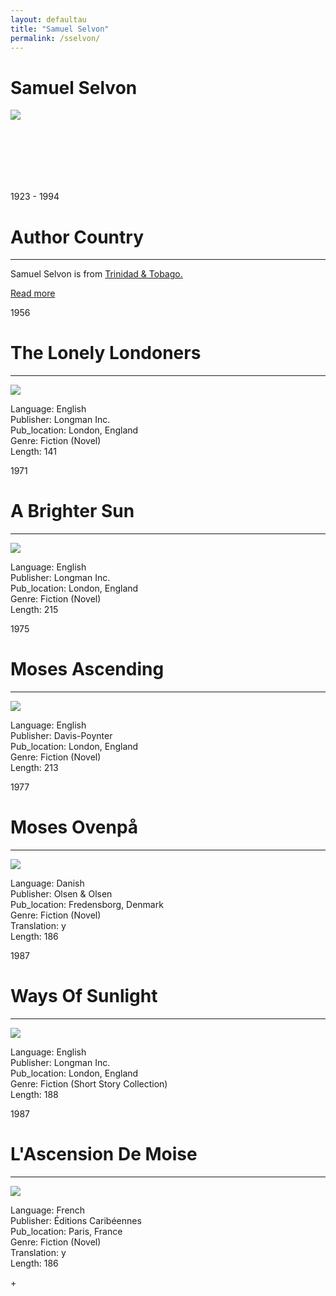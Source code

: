 ```yaml
---
layout: defaultau
title: "Samuel Selvon"
permalink: /sselvon/
---
```

<!-- partial:index.partial.html -->
<div class="content">
    <h1>Samuel Selvon</h1>
    <div class="quote">
        <div><img src="https://images.gr-assets.com/authors/1401975751p5/8293973.jpg" class="logo"></div>
    </div>
    <div class="timeline">
        <div style="padding-bottom:100px;"></div>
        <div class="block">
            <div class="date right"><p class="right"> 1923 - 1994</p></div>
            <div class="dot"></div>
            <div class="left first">
            <div class="author_country">
                <h1>Author Country</h1><hr>
        <div class="aclocation">  <p> Samuel Selvon is from <a href="{{ site.baseurl }}/3">Trinidad & Tobago.</a></p> </div>
              <div class="acreadmore">  <a href="https://en.wikipedia.org/wiki/Sam_Selvon" target="_blank">Read more</a> </div>
            </div>
            </div>
        </div>
        <div class="block">
            <div class="date left"><p class="left">1956</p></div>
            <div class="dot"></div>
            <div class="right">
                <h1>The Lonely Londoners</h1><hr>
                <p><img src="https://images-na.ssl-images-amazon.com/images/S/compressed.photo.goodreads.com/books/1347763061i/612888.jpg"></p>
                <p>Language: English<br/>
                Publisher: Longman Inc.<br/>
                Pub_location: London, England<br/>
                Genre: Fiction (Novel) <br/>
                Length: 141</p>
            </div>
        </div>
        <div class="block">
            <div class="date right"><p class="right">1971</p></div>
            <div class="dot"></div>
            <div class="left hide">
                <h1>A Brighter Sun</h1><hr>
                <p><img src="https://images-na.ssl-images-amazon.com/images/I/518VLuBa84L._SX326_BO1,204,203,200_.jpg"></p>
                <p>Language: English<br/>
                Publisher: Longman Inc.<br/>
                Pub_location: London, England<br/>
                Genre: Fiction (Novel) <br/>
                Length: 215</p>
            </div>
        </div>
        <div class="block">
            <div class="date left"><p class="left">1975</p></div>
            <div class="dot"></div>
            <div class="right hide">
                <h1>Moses Ascending</h1><hr>
                <p><img src="https://images-na.ssl-images-amazon.com/images/I/51hqQqj9GpL._SY291_BO1,204,203,200_QL40_FMwebp_.jpg"></p>
                <p>Language: English<br/>
                Publisher: Davis-Poynter<br/>
                Pub_location: London, England<br/>
                Genre: Fiction (Novel) <br/>
                Length: 213</p>
            </div>
        </div>
        <div class="block">
            <div class="date right"><p class="right">1977</p></div>
            <div class="dot"></div>
            <div class="left hide">
                <h1>Moses Ovenpå</h1><hr>
                <p><img src="https://images-na.ssl-images-amazon.com/images/I/51hqQqj9GpL._SY291_BO1,204,203,200_QL40_FMwebp_.jpg"></p>
                <p>Language: Danish<br/>
                Publisher: Olsen & Olsen<br/>
                Pub_location: Fredensborg, Denmark<br/>
                Genre: Fiction (Novel) <br/>
                Translation: y<br/>
                Length: 186</p>
            </div>
        </div>
        <div class="block">
            <div class="date left"><p class="left">1987</p></div>
            <div class="dot"></div>
            <div class="right hide">
                <h1>Ways Of Sunlight</h1><hr>
                <p><img src="https://images-na.ssl-images-amazon.com/images/I/51taD09yeGL._SY291_BO1,204,203,200_QL40_FMwebp_.jpg"></p>
                <p>Language: English<br/>
                Publisher: Longman Inc.<br/>
                Pub_location: London, England<br/>
                Genre: Fiction (Short Story Collection)<br/>
                Length: 188</p>
            </div>
        </div>
      <div class="block">
            <div class="date left"><p class="left">1987</p></div>
            <div class="dot"></div>
            <div class="right hide">
                <h1>L'Ascension De Moise</h1><hr>
                <p><img src="https://images-na.ssl-images-amazon.com/images/I/31JqBM3XMuL._SX321_BO1,204,203,200_.jpg"></p>
                <p>Language: French<br/>
                Publisher: Éditions Caribéennes<br/>
                Pub_location: Paris, France<br/>
                Genre: Fiction (Novel) <br/>
                Translation: y<br/>
                Length: 186</p>
            </div>
        </div>
      <!-- partial -->
  +<script src='https://cdnjs.cloudflare.com/ajax/libs/jquery/3.1.1/jquery.min.js'></script><script  src="{{ site.baseurl }}/assets/js/authorscript.js"></script>

